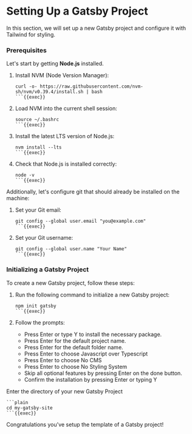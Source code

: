 # Setting Up a Gatsby Project

In this section, we will set up a new Gatsby project and configure it with Tailwind for styling.

### Prerequisites

Let's start by getting **Node.js** installed. 

1. Install NVM (Node Version Manager):

    ```plain
    curl -o- https://raw.githubusercontent.com/nvm-sh/nvm/v0.39.4/install.sh | bash
    ```{{exec}}

2. Load NVM into the current shell session:

    ```plain
    source ~/.bashrc
    ```{{exec}}

3. Install the latest LTS version of Node.js:

    ```plain
    nvm install --lts
    ```{{exec}}

4. Check that Node.js is installed correctly:

    ```plain
    node -v
    ```{{exec}}

Additionally, let's configure git that should already be installed on the machine:

1. Set your Git email:

    ```plain
    git config --global user.email "you@example.com"
    ```{{exec}}

2. Set your Git username:

    ```plain
    git config --global user.name "Your Name"
    ```{{exec}}

### Initializing a Gatsby Project

To create a new Gatsby project, follow these steps:

1. Run the following command to initialize a new Gatsby project:

    ```plain
    npm init gatsby
    ```{{exec}}

2. Follow the prompts:
   - Press Enter or type Y to install the necessary package.
   - Press Enter for the default project name.
   - Press Enter for the default folder name.
   - Press Enter to choose Javascript over Typescript
   - Press Enter to choose No CMS
   - Press Enter to choose No Styling System
   - Skip all optional features by pressing Enter on the done button.
   - Confirm the installation by pressing Enter or typing Y

Enter the directory of your new Gatsby Project

    ```plain
    cd my-gatsby-site
    ```{{exec}}


Congratulations you've setup the template of a Gatsby project!

